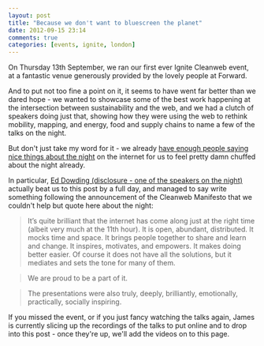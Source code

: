 ```yaml
---
layout: post
title: "Because we don't want to bluescreen the planet"
date: 2012-09-15 23:14
comments: true
categories: [events, ignite, london]
---
```


On Thursday 13th September, we ran our first ever Ignite Cleanweb event, at a fantastic venue  generously provided by the lovely people at Forward.

And to put not too fine a point on it, it seems to have went far better than we dared hope - we wanted to showcase some of the best work happening at the intersection between sustainability and the web, and we had a clutch of speakers doing just that, showing how they were using the web to rethink mobility, mapping, and energy, food and supply chains to name a few of the talks on the night.

But don't just take my word for it - we already [have enough people saying nice things about the night](http://www.meetup.com/Cleanweb-London/events/72550332/) on the internet for us to feel pretty damn chuffed about the night already. 

In particular, [Ed Dowding (disclosure - one of the speakers on the night)](http://sustaination.co/2012/09/cleanweb-the-power-of-software-to-save-the-world/#) actually beat us to this post by a full day, and managed to say write something following the announcement of the Cleanweb Manifesto that we couldn't help but quote here about the night:

> It’s quite brilliant that the internet has come along just at the right time (albeit very much at the 11th hour). It is open, abundant, distributed. It mocks time and space. It brings people together to share and learn and change. It inspires, motivates, and empowers. It makes doing better easier. Of course it does not have all the solutions, but it mediates and sets the tone for many of them.

> We are proud to be a part of it.

> The presentations were also truly, deeply, brilliantly, emotionally, practically, socially inspiring.

If you missed the event, or if you just fancy watching the talks again, James is currently slicing up the recordings of the talks to put online and to drop into this post - once they're up, we'll add the videos on to this page.

